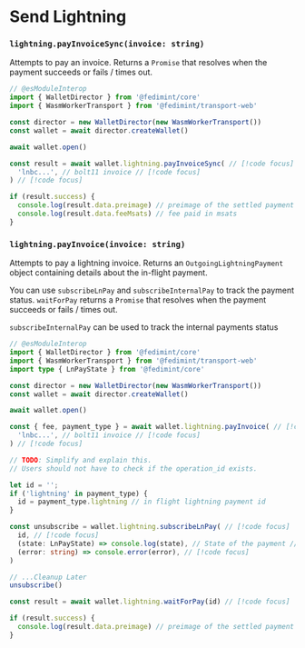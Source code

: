 # Send Lightning

### `lightning.payInvoiceSync(invoice: string)`

Attempts to pay an invoice. Returns a `Promise` that resolves when the payment succeeds or fails / times out.

```ts twoslash
// @esModuleInterop
import { WalletDirector } from '@fedimint/core'
import { WasmWorkerTransport } from '@fedimint/transport-web'

const director = new WalletDirector(new WasmWorkerTransport())
const wallet = await director.createWallet()

await wallet.open()

const result = await wallet.lightning.payInvoiceSync( // [!code focus]
  'lnbc...', // bolt11 invoice // [!code focus]
) // [!code focus]

if (result.success) {
  console.log(result.data.preimage) // preimage of the settled payment
  console.log(result.data.feeMsats) // fee paid in msats
}
```

### `lightning.payInvoice(invoice: string)`

Attempts to pay a lightning invoice. Returns an `OutgoingLightningPayment` object containing details about the in-flight payment.

You can use `subscribeLnPay` and `subscribeInternalPay` to track the payment status. `waitForPay` returns a `Promise` that resolves when the payment succeeds or fails / times out.

`subscribeInternalPay` can be used to track the internal payments status

```ts twoslash
// @esModuleInterop
import { WalletDirector } from '@fedimint/core'
import { WasmWorkerTransport } from '@fedimint/transport-web'
import type { LnPayState } from '@fedimint/core'

const director = new WalletDirector(new WasmWorkerTransport())
const wallet = await director.createWallet()

await wallet.open()

const { fee, payment_type } = await wallet.lightning.payInvoice( // [!code focus]
  'lnbc...', // bolt11 invoice // [!code focus]
) // [!code focus]

// TODO: Simplify and explain this. 
// Users should not have to check if the operation_id exists.

let id = ''; 
if ('lightning' in payment_type) {
  id = payment_type.lightning // in flight lightning payment id
}

const unsubscribe = wallet.lightning.subscribeLnPay( // [!code focus]
  id, // [!code focus]
  (state: LnPayState) => console.log(state), // State of the payment // [!code focus]
  (error: string) => console.error(error), // [!code focus]
)

// ...Cleanup Later
unsubscribe()

const result = await wallet.lightning.waitForPay(id) // [!code focus]

if (result.success) {
  console.log(result.data.preimage) // preimage of the settled payment
}
```
